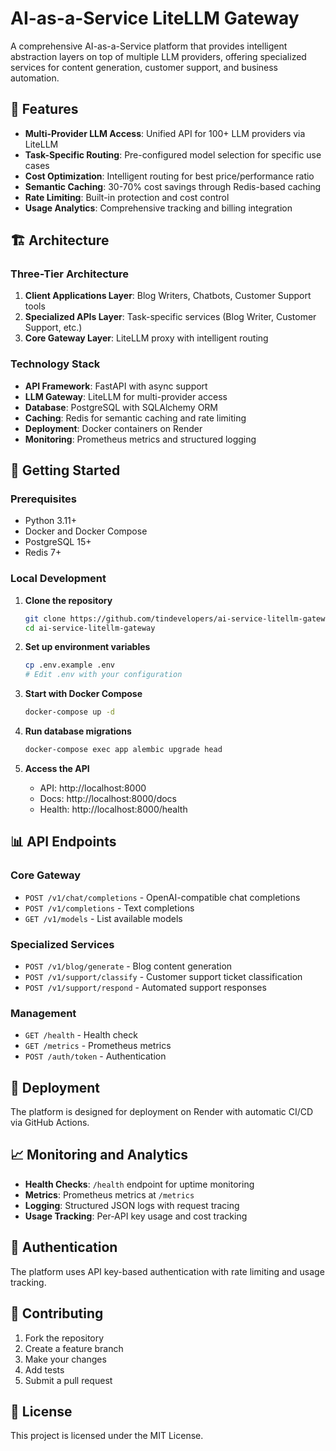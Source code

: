 # AI-as-a-Service LiteLLM Gateway

A comprehensive AI-as-a-Service platform that provides intelligent abstraction layers on top of multiple LLM providers, offering specialized services for content generation, customer support, and business automation.

## 🚀 Features

- **Multi-Provider LLM Access**: Unified API for 100+ LLM providers via LiteLLM
- **Task-Specific Routing**: Pre-configured model selection for specific use cases
- **Cost Optimization**: Intelligent routing for best price/performance ratio
- **Semantic Caching**: 30-70% cost savings through Redis-based caching
- **Rate Limiting**: Built-in protection and cost control
- **Usage Analytics**: Comprehensive tracking and billing integration

## 🏗️ Architecture

### Three-Tier Architecture
1. **Client Applications Layer**: Blog Writers, Chatbots, Customer Support tools
2. **Specialized APIs Layer**: Task-specific services (Blog Writer, Customer Support, etc.)
3. **Core Gateway Layer**: LiteLLM proxy with intelligent routing

### Technology Stack
- **API Framework**: FastAPI with async support
- **LLM Gateway**: LiteLLM for multi-provider access
- **Database**: PostgreSQL with SQLAlchemy ORM
- **Caching**: Redis for semantic caching and rate limiting
- **Deployment**: Docker containers on Render
- **Monitoring**: Prometheus metrics and structured logging

## 🚦 Getting Started

### Prerequisites
- Python 3.11+
- Docker and Docker Compose
- PostgreSQL 15+
- Redis 7+

### Local Development

1. **Clone the repository**
   ```bash
   git clone https://github.com/tindevelopers/ai-service-litellm-gateway.git
   cd ai-service-litellm-gateway
   ```

2. **Set up environment variables**
   ```bash
   cp .env.example .env
   # Edit .env with your configuration
   ```

3. **Start with Docker Compose**
   ```bash
   docker-compose up -d
   ```

4. **Run database migrations**
   ```bash
   docker-compose exec app alembic upgrade head
   ```

5. **Access the API**
   - API: http://localhost:8000
   - Docs: http://localhost:8000/docs
   - Health: http://localhost:8000/health

## 📊 API Endpoints

### Core Gateway
- `POST /v1/chat/completions` - OpenAI-compatible chat completions
- `POST /v1/completions` - Text completions
- `GET /v1/models` - List available models

### Specialized Services
- `POST /v1/blog/generate` - Blog content generation
- `POST /v1/support/classify` - Customer support ticket classification
- `POST /v1/support/respond` - Automated support responses

### Management
- `GET /health` - Health check
- `GET /metrics` - Prometheus metrics
- `POST /auth/token` - Authentication

## 🚀 Deployment

The platform is designed for deployment on Render with automatic CI/CD via GitHub Actions.

## 📈 Monitoring and Analytics

- **Health Checks**: `/health` endpoint for uptime monitoring
- **Metrics**: Prometheus metrics at `/metrics`
- **Logging**: Structured JSON logs with request tracing
- **Usage Tracking**: Per-API key usage and cost tracking

## 🔐 Authentication

The platform uses API key-based authentication with rate limiting and usage tracking.

## 🤝 Contributing

1. Fork the repository
2. Create a feature branch
3. Make your changes
4. Add tests
5. Submit a pull request

## 📄 License

This project is licensed under the MIT License.